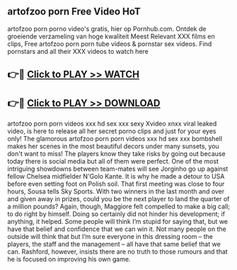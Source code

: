 ## artofzoo porn Free Video HoT 

artofzoo porn porno video's gratis, hier op Pornhub.com. Ontdek de groeiende verzameling van hoge kwaliteit Meest Relevant XXX films en clips,
Free artofzoo porn porn tube videos & pornstar sex videos. Find pornstars and all their XXX videos to watch here


## 👉🔴 [Click to PLAY >> WATCH](http://us.freeplayer.one?title=artofzoo_porn&ref=16D)

## 👉🔴 [Click to PLAY >> DOWNLOAD](http://us.freeplayer.one?title=artofzoo_porn&ref=16D)


artofzoo porn porn videos xxx hd sex xxx sexy Xvideo xnxx viral leaked video, is here to release all her secret porno clips and just for your eyes only! The glamorous artofzoo porn porn videos xxx hd sex xxx bombshell makes her scenes in the most beautiful decors under many sunsets, you don't want to miss! The players know they take risks by going out because today there is social media but all of them were perfect. One of the most intriguing showdowns between team-mates will see Jorginho go up against fellow Chelsea midfielder N'Golo Kante. It is why he made a detour to USA before even setting foot on Polish soil. That first meeting was close to four hours, Sousa tells Sky Sports. With two winners in the last month and over and given away in prizes, could you be the next player to land the quarter of a million pounds? Again, though, Maggiore felt compelled to make a big call; to do right by himself. Doing so certainly did not hinder his development; if anything, it helped. Some people will think I’m stupid for saying that, but we have that belief and confidence that we can win it. Not many people on the outside will think that but I’m sure everyone in this dressing room – the players, the staff and the management – all have that same belief that we can. Rashford, however, insists there are no truth to those rumours and that he is focused on improving his own game.